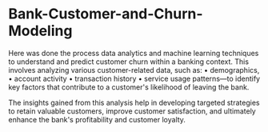 # Bank-Customer-and-Churn-Modeling
Here was done the process data analytics and machine learning techniques to understand and predict customer churn within a banking context.
This involves analyzing various customer-related data, such as:
• demographics, 
• account activity
• transaction history
• service usage patterns—to identify key factors that contribute to a customer's likelihood of leaving the bank. 

The insights gained from this analysis help in developing targeted strategies to retain valuable customers, improve customer satisfaction, and ultimately enhance the bank's profitability and customer loyalty.
